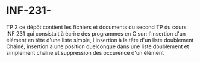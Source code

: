# INF-231-
TP 2
ce dépôt contient les fichiers et documents du second TP du cours INF 231 qui consistait à écrire des programmes en C sur: l'insertion d'un élément en tête d'une liste simple, l'insertion à la tête d'un liste doublement Chaîné, insertion à une position quelconque dans une liste doublement et simplement chaîne et suppression des occurence d'un élément 
